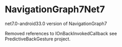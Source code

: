 # NavigationGraph7Net7
net7.0-android33.0 version of NavigationGraph7

Removed references to IOnBackInvokedCallback see PredictiveBackGesture project.

